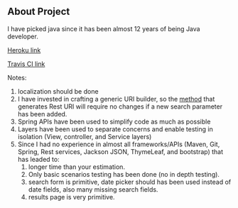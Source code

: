 ## About Project

I have picked java since it has been almost 12 years of being Java developer.

[Heroku link](https://expedia-hotel-offer2.herokuapp.com/ )

[Travis CI link](https://travis-ci.org/alturany/ExpediaHotelOffers)

Notes:

1. localization should be done 
1. I have invested in crafting a generic URI builder, so the [method](https://github.com/alturany/ExpediaHotelOffers/blob/master/src/main/java/com/expedia/offers/command/HotelOfferSearchCommand.java#L135) that generates Rest URI will require no changes if a new search parameter has been added.
1. Spring APIs have been used to simplify code as much as possible
1. Layers have been used to separate concerns and enable testing in isolation (View, controller, and Service layers)
1. Since I had no experience in almost all frameworks/APIs (Maven, Git, Spring, Rest services, Jackson JSON, ThymeLeaf, and bootstrap) that has leaded to:
    1. longer time than your estimation.
    1. Only basic scenarios testing has been done (no in depth testing).
    1. search form is primitive, date picker should has been used instead of date fields, also many missing search fields.
    1. results page is very primitive.
 
